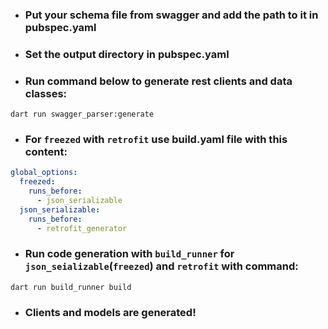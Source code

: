 - ### Put your schema file from swagger and add the path to it in pubspec.yaml
- ### Set the output directory in pubspec.yaml
- ### Run command below to generate rest clients and data classes:
```shell
dart run swagger_parser:generate
```
- ### For `freezed` with `retrofit` use build.yaml file with this content:
```yaml
global_options:
  freezed:
    runs_before:
      - json_serializable
  json_serializable:
    runs_before:
      - retrofit_generator

```
- ### Run code generation with `build_runner` for `json_seializable`(`freezed`) and `retrofit` with command:
```shell
dart run build_runner build
```
- ### Clients and models are generated!
